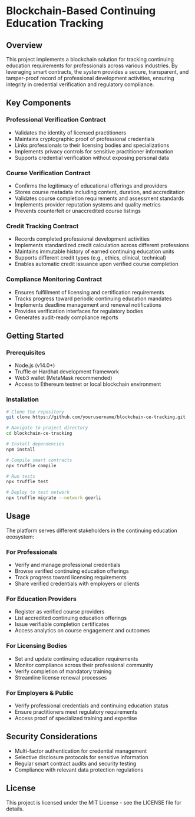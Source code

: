 # Blockchain-Based Continuing Education Tracking

## Overview

This project implements a blockchain solution for tracking continuing education requirements for professionals across various industries. By leveraging smart contracts, the system provides a secure, transparent, and tamper-proof record of professional development activities, ensuring integrity in credential verification and regulatory compliance.

## Key Components

### Professional Verification Contract
- Validates the identity of licensed practitioners
- Maintains cryptographic proof of professional credentials
- Links professionals to their licensing bodies and specializations
- Implements privacy controls for sensitive practitioner information
- Supports credential verification without exposing personal data

### Course Verification Contract
- Confirms the legitimacy of educational offerings and providers
- Stores course metadata including content, duration, and accreditation
- Validates course completion requirements and assessment standards
- Implements provider reputation systems and quality metrics
- Prevents counterfeit or unaccredited course listings

### Credit Tracking Contract
- Records completed professional development activities
- Implements standardized credit calculation across different professions
- Maintains immutable history of earned continuing education units
- Supports different credit types (e.g., ethics, clinical, technical)
- Enables automatic credit issuance upon verified course completion

### Compliance Monitoring Contract
- Ensures fulfillment of licensing and certification requirements
- Tracks progress toward periodic continuing education mandates
- Implements deadline management and renewal notifications
- Provides verification interfaces for regulatory bodies
- Generates audit-ready compliance reports

## Getting Started

### Prerequisites
- Node.js (v14.0+)
- Truffle or Hardhat development framework
- Web3 wallet (MetaMask recommended)
- Access to Ethereum testnet or local blockchain environment

### Installation

```bash
# Clone the repository
git clone https://github.com/yourusername/blockchain-ce-tracking.git

# Navigate to project directory
cd blockchain-ce-tracking

# Install dependencies
npm install

# Compile smart contracts
npx truffle compile

# Run tests
npx truffle test

# Deploy to test network
npx truffle migrate --network goerli
```

## Usage

The platform serves different stakeholders in the continuing education ecosystem:

### For Professionals
- Verify and manage professional credentials
- Browse verified continuing education offerings
- Track progress toward licensing requirements
- Share verified credentials with employers or clients

### For Education Providers
- Register as verified course providers
- List accredited continuing education offerings
- Issue verifiable completion certificates
- Access analytics on course engagement and outcomes

### For Licensing Bodies
- Set and update continuing education requirements
- Monitor compliance across their professional community
- Verify completion of mandatory training
- Streamline license renewal processes

### For Employers & Public
- Verify professional credentials and continuing education status
- Ensure practitioners meet regulatory requirements
- Access proof of specialized training and expertise

## Security Considerations

- Multi-factor authentication for credential management
- Selective disclosure protocols for sensitive information
- Regular smart contract audits and security testing
- Compliance with relevant data protection regulations

## License

This project is licensed under the MIT License - see the LICENSE file for details.
